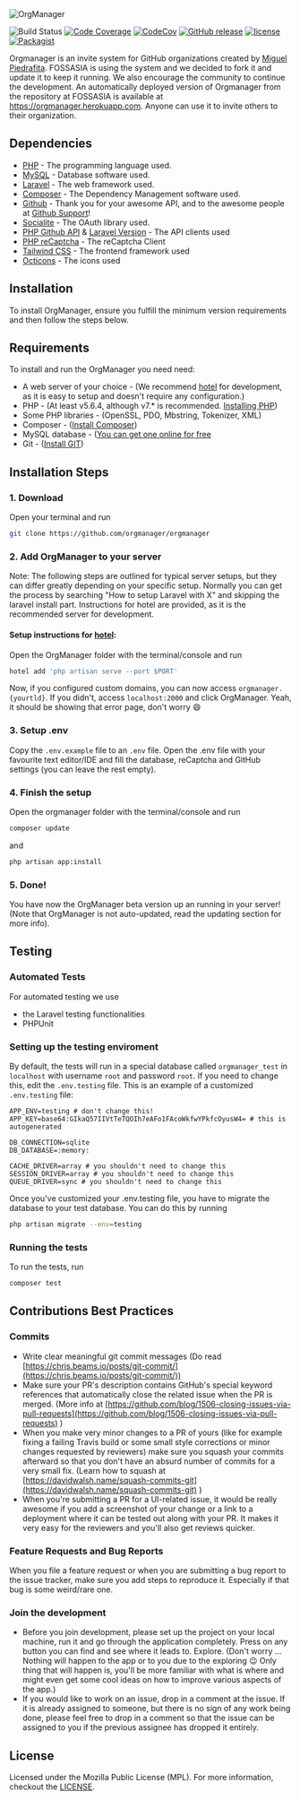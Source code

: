 <img alt="OrgManager" src="/docs/images/orgmanager.png">

![Build Status](https://github.com//fossasia/orgmanager/workflows/actions%20CIbadge.svg?branch=master)
[![Code Coverage](https://scrutinizer-ci.com/g/fossasia/orgmanager/badges/coverage.png?b=master)](https://scrutinizer-ci.com/g/fossasia/orgmanager/?branch=master)
[![CodeCov](https://codecov.io/gh/fossasia/orgmanager/branch/master/graph/badge.svg)](https://codecov.io/gh/fossasia/orgmanager)
[![GitHub release](https://api.releasepage.co/v1/pages/0af37d75-ff86-4381-8f0d-5590fa8027a1/badge.svg?apiKey=live.QzuQeWHAAvXWoO5h)](http://releases.orgmanager.miguelpiedrafita.com)
[![license](https://img.shields.io/github/license/fossasia/orgmanager.svg)](LICENSE.md)
[![Packagist](https://img.shields.io/packagist/v/fossasia/orgmanager.svg)](https://packagist.org/packages/fossasia/orgmanager)

Orgmanager is an invite system for GitHub organizations created by [Miguel Piedrafita](https://github.com/m1guelpf). FOSSASIA is using the system and we decided to fork it and update it to keep it running. We also encourage the community to continue the development. An automatically deployed version of Orgmanager from the repository at FOSSASIA is available at https://orgmanager.herokuapp.com. Anyone can use it to invite others to their organization.

## Dependencies

* [PHP](https://php.net) - The programming language used.
* [MySQL](https://mysql.com) - Database software used.
* [Laravel](https://laravel.com) - The web framework used.
* [Composer](https://getcomposer.org) - The Dependency Management software used.
* [Github](https://github.com) - Thank you for your awesome API, and to the awesome people at [Github Support](https://github.com/contact)!
* [Socialite](https://github.com/laravel/socialite) - The OAuth library used.
* [PHP Github API](https://github.com/KnpLabs/php-github-api) & [Laravel Version](https://github.com/GrahamCampbell/Laravel-GitHub) - The API clients used
* [PHP reCaptcha](https://github.com/google/recaptcha) - The reCaptcha Client
* [Tailwind CSS](https://tailwindcss.com/) - The frontend framework used
* [Octicons](https://octicons.github.com/) - The icons used

## Installation

To install OrgManager, ensure you fulfill the minimum version requirements and then follow the steps below.

## Requirements

To install and run the OrgManager you need need:

- A web server of your choice - (We recommend [hotel](https://github.com/typicode/hotel) for development, as it is easy to setup and doesn't require any configuration.)
- PHP - (At least v5.6.4, although v7.* is recommended. [Installing PHP](http://php.net/manual/en/install.php))
- Some PHP libraries - (OpenSSL, PDO, Mbstring, Tokenizer, XML)
- Composer - ([Install Composer](https://getcomposer.org/download/))
- MySQL database - ([You can get one online for free](https://www.google.com/search?q=free+mysql+database)
- Git - ([Install GIT](https://git-scm.com/book/en/v2/Getting-Started-Installing-Git))

## Installation Steps

### 1. Download

Open your terminal and run

``` bash
git clone https://github.com/orgmanager/orgmanager
```

### 2. Add OrgManager to your server

Note: The following steps are outlined for typical server setups, but they can differ greatly depending on your specific setup. Normally you can get the process by searching "How to setup Laravel with X" and skipping the laravel install part. Instructions for hotel are provided, as it is the recommended server for development.

#### Setup instructions for [hotel](https://github.com/typicode/hotel):

Open the OrgManager folder with the terminal/console and run

``` bash
hotel add 'php artisan serve --port $PORT'
```

Now, if you configured custom domains, you can now access `orgmanager.{yourtld}`. If you didn't, access `localhost:2000` and click OrgManager. Yeah, it should be showing that error page, don't worry :smile:

### 3. Setup .env

Copy the `.env.example` file to an `.env` file. Open the .env file with your favourite text editor/IDE and fill the database, reCaptcha and GitHub settings (you can leave the rest empty).

### 4. Finish the setup
Open the orgmanager folder with the terminal/console and run

``` bash
composer update
```
and

``` bash
php artisan app:install
```

### 5. Done!
You have now the OrgManager beta version up an running in your server! (Note that OrgManager is not auto-updated, read the updating section for more info).

## Testing

### Automated Tests
For automated testing we use 
* the Laravel testing functionalities
* PHPUnit

### Setting up the testing enviroment
By default, the tests will run in a special database called `orgmanager_test` in `localhost` with username `root` and password `root`. If you need to change this, edit the `.env.testing` file. This is an example of a customized `.env.testing` file:

``` env
APP_ENV=testing # don't change this!
APP_KEY=base64:GIkaQ57IIVtTeTQOIh7eAFo1FAcoWkfwYPkfcOyusW4= # this is autogenerated

DB_CONNECTION=sqlite
DB_DATABASE=:memory:

CACHE_DRIVER=array # you shouldn't need to change this
SESSION_DRIVER=array # you shouldn't need to change this
QUEUE_DRIVER=sync # you shouldn't need to change this
```

Once you've customized your .env.testing file, you have to migrate the database to your test database. You can do this by running 

``` bash
php artisan migrate --env=testing
```

### Running the tests
To run the tests, run

``` bash
composer test
```

## Contributions Best Practices

### Commits

-   Write clear meaningful git commit messages (Do read [https://chris.beams.io/posts/git-commit/](https://chris.beams.io/posts/git-commit/))
-   Make sure your PR's description contains GitHub's special keyword references that automatically close the related issue when the PR is merged. (More info at [https://github.com/blog/1506-closing-issues-via-pull-requests](https://github.com/blog/1506-closing-issues-via-pull-requests) )
-   When you make very minor changes to a PR of yours (like for example fixing a failing Travis build or some small style corrections or minor changes requested by reviewers) make sure you squash your commits afterward so that you don't have an absurd number of commits for a very small fix. (Learn how to squash at [https://davidwalsh.name/squash-commits-git](https://davidwalsh.name/squash-commits-git) )
-   When you're submitting a PR for a UI-related issue, it would be really awesome if you add a screenshot of your change or a link to a deployment where it can be tested out along with your PR. It makes it very easy for the reviewers and you'll also get reviews quicker.

### Feature Requests and Bug Reports

When you file a feature request or when you are submitting a bug report to the issue tracker, make sure you add steps to reproduce it. Especially if that bug is some weird/rare one.

### Join the development

-   Before you join development, please set up the project on your local machine, run it and go through the application completely. Press on any button you can find and see where it leads to. Explore. (Don't worry ... Nothing will happen to the app or to you due to the exploring :wink: Only thing that will happen is, you'll be more familiar with what is where and might even get some cool ideas on how to improve various aspects of the app.)
-   If you would like to work on an issue, drop in a comment at the issue. If it is already assigned to someone, but there is no sign of any work being done, please feel free to drop in a comment so that the issue can be assigned to you if the previous assignee has dropped it entirely.

## License

Licensed under the Mozilla Public License (MPL). For more information, checkout the [LICENSE](LICENSE.md).
